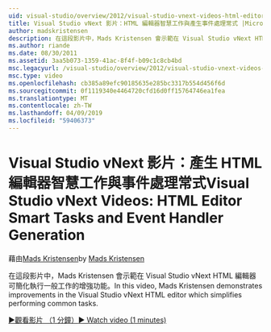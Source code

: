 ```yaml
---
uid: visual-studio/overview/2012/visual-studio-vnext-videos-html-editor-smart-tasks-and-event-handler-generation
title: Visual Studio vNext 影片：HTML 編輯器智慧工作與產生事件處理常式 |Microsoft Docs
author: madskristensen
description: 在這段影片中，Mads Kristensen 會示範在 Visual Studio vNext HTML 編輯器可簡化執行一般工作的增強功能。
ms.author: riande
ms.date: 08/30/2011
ms.assetid: 3aa5b073-1359-41ac-8f4f-b09c1c8cb4bd
msc.legacyurl: /visual-studio/overview/2012/visual-studio-vnext-videos-html-editor-smart-tasks-and-event-handler-generation
msc.type: video
ms.openlocfilehash: cb385a89efc90185635e285bc3317b554d456f6d
ms.sourcegitcommit: 0f1119340e4464720cfd16d0ff15764746ea1fea
ms.translationtype: MT
ms.contentlocale: zh-TW
ms.lasthandoff: 04/09/2019
ms.locfileid: "59406373"
---
```

# <a name="visual-studio-vnext-videos-html-editor-smart-tasks-and-event-handler-generation"></a><span data-ttu-id="d221b-103">Visual Studio vNext 影片：產生 HTML 編輯器智慧工作與事件處理常式</span><span class="sxs-lookup"><span data-stu-id="d221b-103">Visual Studio vNext Videos: HTML Editor Smart Tasks and Event Handler Generation</span></span>

<span data-ttu-id="d221b-104">藉由[Mads Kristensen](https://github.com/madskristensen)</span><span class="sxs-lookup"><span data-stu-id="d221b-104">by [Mads Kristensen](https://github.com/madskristensen)</span></span>

<span data-ttu-id="d221b-105">在這段影片中，Mads Kristensen 會示範在 Visual Studio vNext HTML 編輯器可簡化執行一般工作的增強功能。</span><span class="sxs-lookup"><span data-stu-id="d221b-105">In this video, Mads Kristensen demonstrates improvements in the Visual Studio vNext HTML editor which simplifies performing common tasks.</span></span>

[<span data-ttu-id="d221b-106">&#9654;觀看影片 （1 分鐘）</span><span class="sxs-lookup"><span data-stu-id="d221b-106">&#9654; Watch video (1 minutes)</span></span>](https://channel9.msdn.com/Blogs/ASP-NET-Site-Videos/visual-studio-vnext-videos-html-editor-smart-tasks-and-event-handler-generation)

